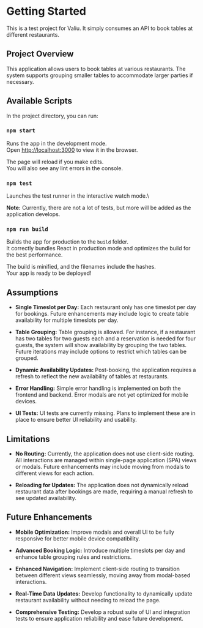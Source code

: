 # Getting Started

This is a test project for Valiu. It simply consumes an API to book tables at different restaurants.

## Project Overview

This application allows users to book tables at various restaurants. The system supports grouping smaller tables to accommodate larger parties if necessary.

## Available Scripts

In the project directory, you can run:

### `npm start`

Runs the app in the development mode.\
Open [http://localhost:3000](http://localhost:3000) to view it in the browser.

The page will reload if you make edits.\
You will also see any lint errors in the console.

### `npm test`

Launches the test runner in the interactive watch mode.\

**Note:** Currently, there are not a lot of tests, but more will be added as the application develops.

### `npm run build`

Builds the app for production to the `build` folder.\
It correctly bundles React in production mode and optimizes the build for the best performance.

The build is minified, and the filenames include the hashes.\
Your app is ready to be deployed!

## Assumptions

- **Single Timeslot per Day:** Each restaurant only has one timeslot per day for bookings. Future enhancements may include logic to create table availability for multiple timeslots per day.
  
- **Table Grouping:** Table grouping is allowed. For instance, if a restaurant has two tables for two guests each and a reservation is needed for four guests, the system will show availability by grouping the two tables. Future iterations may include options to restrict which tables can be grouped.

- **Dynamic Availability Updates:** Post-booking, the application requires a refresh to reflect the new availability of tables at restaurants.

- **Error Handling:** Simple error handling is implemented on both the frontend and backend. Error modals are not yet optimized for mobile devices.

- **UI Tests:** UI tests are currently missing. Plans to implement these are in place to ensure better UI reliability and usability.

## Limitations

- **No Routing:** Currently, the application does not use client-side routing. All interactions are managed within single-page application (SPA) views or modals. Future enhancements may include moving from modals to different views for each action.

- **Reloading for Updates:** The application does not dynamically reload restaurant data after bookings are made, requiring a manual refresh to see updated availability.

## Future Enhancements

- **Mobile Optimization:** Improve modals and overall UI to be fully responsive for better mobile device compatibility.

- **Advanced Booking Logic:** Introduce multiple timeslots per day and enhance table grouping rules and restrictions.

- **Enhanced Navigation:** Implement client-side routing to transition between different views seamlessly, moving away from modal-based interactions.

- **Real-Time Data Updates:** Develop functionality to dynamically update restaurant availability without needing to reload the page.

- **Comprehensive Testing:** Develop a robust suite of UI and integration tests to ensure application reliability and ease future development.
